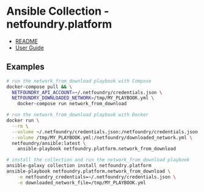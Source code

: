 # Ansible Collection - netfoundry.platform

* [README](./netfoundry.platform/README.md)
* [User Guide](https://developer.netfoundry.io/guides/ansible)

## Examples

```bash
# run the network_from_download playbook with Compose
docker-compose pull && \
  NETFOUNDRY_API_ACCOUNT=~/.netfoundry/credentials.json \
  NETFOUNDRY_DOWNLOADED_NETWORK=/tmp/MY_PLAYBOOK.yml \
    docker-compose run network_from_download
```

```bash
# run the network_from_download playbook with Docker
docker run \
  --rm \
  --volume ~/.netfoundry/credentials.json:/netfoundry/credentials.json \
  --volume /tmp/MY_PLAYBOOK.yml:/netfoundry/downloaded_network.yml \
  netfoundry/ansible:latest \
    ansible-playbook netfoundry.platform.network_from_download
```

```bash
# install the collection and run the network_from_download playbook
ansible-galaxy collection install netfoundry.platform
ansible-playbook netfoundry.platform.network_from_download \
    -e netfoundry_credentials=~/.netfoundry/credentials.json \
    -e downloaded_network_file=/tmp/MY_PLAYBOOK.yml
```
